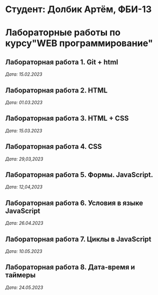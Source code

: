 # Студент: Долбик Артём, ФБИ-13

# Лабораторные работы по курсу"WEB программирование"

## Лабораторная работа 1. Git + html

*Дата: 15.02.2023*

## Лабораторная работа 2. HTML

*Дата: 01.03.2023*

## Лабораторная работа 3. HTML + CSS

*Дата: 15.03.2023*

## Лабораторная работа 4. CSS

*Дата: 29,03,2023*

## Лабораторная работа 5. Формы. JavaScript.

*Дата: 12,04,2023*

## Лабораторная работа 6. Условия в языке JavaScript

*Дата: 26.04.2023*

## Лабораторная работа 7. Циклы в JavaScript

*Дата: 10.05.2023*

## Лабораторная работа 8. Дата-время и таймеры

*Дата: 24.05.2023*